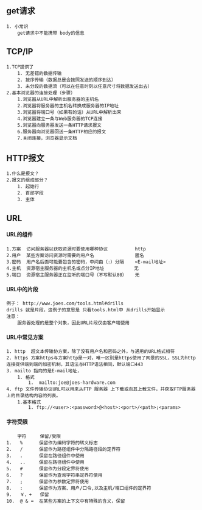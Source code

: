 ##  get请求
	1. 小常识
		get请求中不能携带 body的信息
## TCP/IP
	1.TCP提供了
		1. 无差错的数据传输
		2. 按序传输（数据总是会按照发送的顺序到达）
		3. 未分段的数据流（可以在任意时刻以任意尺寸将数据发送出去）	
	2.基本浏览器的连接处理（步骤）
		1.浏览器从URL中解析出服务器的主机名
		2.浏览器将服务器的主机名转换成服务器的IP地址
		3.浏览器将端口号（如果有的话）从URL中解析出来
		4.浏览器建立一条与Web服务器的TCP连接
		5.浏览器向服务器发送一条HTTP请求报文
		6.服务器向浏览器回送一条HTTP相应的报文
		7.关闭连接，浏览器显示文档

## HTTP报文
	1.什么是报文？
	2.报文的组成部分？
		1. 起始行
		2. 首部字段
		3. 主体	


## URL

#### URL的组件
	1.方案  访问服务器以获取资源时要使用哪种协议          http
	2.用户  某些方案访问资源时需要的用户名               匿名
	3.密码  用户名后面可能要包含的密码，中间由（:）分隔    <E-mail地址>
	4.主机  资源宿主服务器的主机名或点分IP地址		   无
	5.端口  资源宿主服务器正在监听的端口号（不写默认80）   无

#### URL中的片段
	例子： http://www.joes.com/tools.html#drills
	drills 就是片段，这例子的意思是 只看tools.html中 从drills开始显示
	注意：
		服务器处理的是整个对象，因此URL片段仅由客户端使用
#### URL中常见方案
	1. http  超文本传输协方案，除了没有用户名和密码之外，与通用的URL格式相符
	2. https 方案https与方案http是一对，唯一区别是https使用了网景的SSL，SSL为http连接提供端到端的加密机制，其语法与HTTP语法相同，默认端口443
	3. mailto 指向的是E-mail地址， 
		1. 格式 
			1.  mailto:joe@joes-hardware.com
	4. ftp 文件传输协议URL可以用来从FTP 服务器 上下载或向其上载文件，并获取FTP服务器上的目录结构内容的列表。  
		1.基本格式
			1. ftp://<user>:<password>@<host>:<port>/<path>;<params> 

#### 字符受限
		字符     保留/受限
	1.   %    	保留作为编码字符的转义标志
	2.   /		保留作为路径组件中分隔路径段的定界符
	3.   .		保留在路径组件中使用
	4.   ..		保留在路径组件中使用
	5.   #		保留作为分段定界符使用
	6.   ?		保留作为查询字符串定界符使用
	7.   ;		保留作为参数定界符使用
	8.   :		保留作为方案、用户/口令,以及主机/端口组件的定界符
	9.   ￥，+   保留
	10.  @ & =  在某些方案的上下文中有特殊的含义，保留




